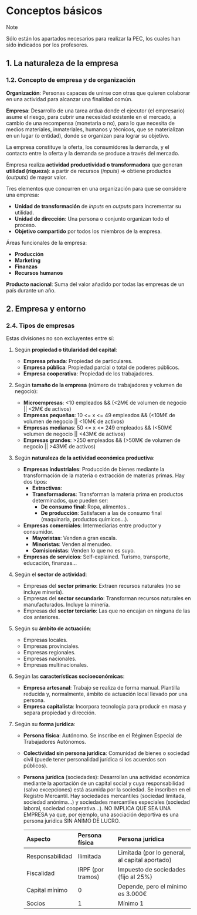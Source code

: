 # Conceptos básicos

>[!NOTE]
>Sólo están los apartados necesarios para realizar la PEC, los cuales han sido indicados por los profesores.

## 1. La naturaleza de la empresa

### 1.2. Concepto de empresa y de organización

**Organización**: Personas capaces de unirse con otras que quieren colaborar en una actividad para alcanzar una finalidad común.

**Empresa**: Desarrollo de una tarea ardua donde el ejecutor (el empresario)
asume el riesgo, para cubrir una necesidad existente en el mercado, a cambio de una recompensa (monetaria o no), para lo que necesita de medios materiales, inmateriales, humanos y técnicos, que se materializan en un lugar (o entidad), donde se organizan para lograr su objetivo.

La empresa constituye la oferta, los consumidores la demanda, y el contacto entre la oferta y la demanda se produce a través del mercado.

Empresa realiza **actividad productividad o transformadora** que generan **utilidad (riqueza)**: a partir de recursos (_inputs_) => obtiene productos (_outputs_) de mayor valor.

Tres elementos que concurren en una organización para que se considere una empresa:

- **Unidad de transformación** de _inputs_ en _outputs_ para incrementar su utilidad.
- **Unidad de dirección**: Una persona o conjunto organizan todo el proceso.
- **Objetivo compartido** por todos los miembros de la empresa.

Áreas funcionales de la empresa: 

- **Producción**
- **Marketing**
- **Finanzas**
- **Recursos humanos**

**Producto nacional**: Suma del valor añadido por todas las empresas de un país durante un año.

## 2. Empresa y entorno

### 2.4. Tipos de empresas

Estas divisiones no son excluyentes entre sí:

1. Según **propiedad o titularidad del capital**:
	- **Empresa privada**: Propiedad de particulares.
	- **Empresa pública**: Propiedad parcial o total de poderes públicos.
	- **Empresa cooperativa**: Propiedad de los trabajadores.

2. Según **tamaño de la empresa** (número de trabajadores y volumen de negocio):
	- **Microempresas**: <10 empleados && (<2M€ de volumen de negocio || <2M€ de activos)
	- **Empresas pequeñas**: 10 <= x <= 49 empleados && (<10M€ de volumen de negocio || <10M€ de activos)
	- **Empresas medianas**: 50 <= x <= 249 empleados && (<50M€ volumen de negocio || <43M€ de activos)
	- **Empresas grandes**: >250 empleados && (>50M€ de volumen de negocio || >43M€ de activos)

3. Según **naturaleza de la actividad económica productiva**:
	- **Empresas industriales**: Producción de bienes mediante la transformación de la materia o extracción de materias primas. Hay dos tipos:
		- **Extractivas**:
		- **Transformadoras**: Transforman la materia prima en productos determinados, que pueden ser:
			- **De consumo final**: Ropa, alimentos...
			- **De producción**: Satisfacen a las de consumo final (maquinaria, productos químicos...).
	- **Empresas comerciales**: Intermediarias entre productor y consumidor. 
		- **Mayoristas**: Venden a gran escala.
		- **Minoristas**: Venden al menudeo. 
		- **Comisionistas**: Venden lo que no es suyo.
	- **Empresas de servicios**: Self-explained. Turismo, transporte, educación, finanzas...

4. Según el **sector de actividad**:
	- Empresas del **sector primario**: Extraen recursos naturales (no se incluye minería).
	- Empresas del **sector secundario**: Transforman recursos naturales en manufacturados. Incluye la minería.
	- Empresas del **sector terciario**: Las que no encajan en ninguna de las dos anteriores.

5. Según su **ámbito de actuación**:
	- Empresas locales.
	-	Empresas provinciales.
	-	Empresas regionales.
	-	Empresas nacionales.
	-	Empresas multinacionales.

6. Según las **características socioeconómicas**:
	- **Empresa artesanal**: Trabajo se realiza de forma manual. Plantilla reducida y, normalmente, ámbito de actuación local llevado por una persona.
	- **Empresa capitalista**: Incorpora tecnología para producir en masa y separa propiedad y dirección.

7. Según su **forma jurídica**:
	- **Persona física**: Autónomo. Se inscribe en el Régimen Especial de Trabajadores Autónomos.
	- **Colectividad sin persona jurídica**: Comunidad de bienes o sociedad civil (puede tener personalidad jurídica si los acuerdos son públicos).
	- **Persona jurídica** (sociedades): Desarrollan una actividad económica mediante la aportación de un capital social y cuya responsabilidad (salvo excepciones) está asumida por la sociedad. Se inscriben en el Registro Mercantil. Hay sociedades mercantiles (sociedad limitada, sociedad anónima...) y sociedades mercantiles especiales (sociedad laboral, sociedad cooperativa...). NO IMPLICA QUE SEA UNA EMPRESA ya que, por ejemplo, una asociación deportiva es una persona jurídica SIN ÁNIMO DE LUCRO.

		| Aspecto         | Persona física    | Persona jurídica |
		|:----------------|:------------------|:-----------------|
		| Responsabilidad  |Ilimitada |Limitada (por lo general, al capital aportado) |
		| Fiscalidad | IRPF (por tramos) | Impuesto de sociedades (fijo al 25%) |
		| Capital mínimo  | 0 | Depende, pero el mínimo es 3.000€ |
		| Socios | 1 | Mínimo 1 |